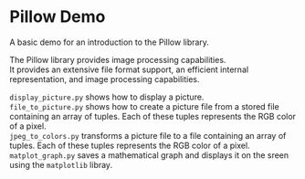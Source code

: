 # Pillow Demo

A basic demo for an introduction to the Pillow library.

The Pillow library provides image processing capabilities.  
It provides an extensive file format support, an efficient internal representation, and image processing capabilities.

`display_picture.py` shows how to display a picture.  
`file_to_picture.py` shows how to create a picture file from a stored file containing an array of tuples. Each of these tuples represents the RGB color of a pixel.  
`jpeg_to_colors.py` transforms a picture file to a file containing an array of tuples. Each of these tuples represents the RGB color of a pixel.  
`matplot_graph.py` saves a mathematical graph and displays it on the sreen using the `matplotlib` libray.
